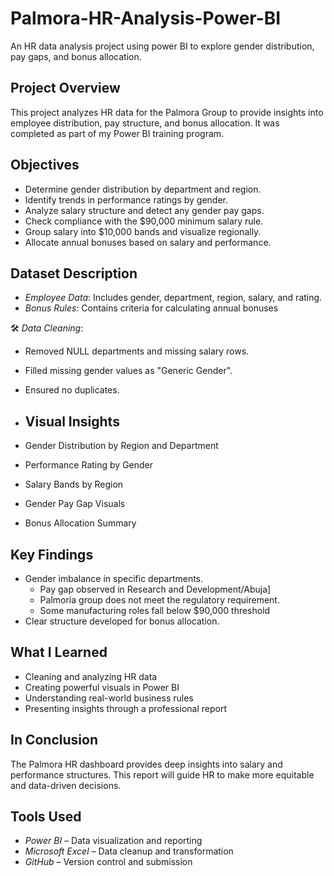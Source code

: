 # Palmora-HR-Analysis-Power-BI
An HR data analysis project using power BI to explore gender distribution, pay gaps, and bonus allocation.

##  Project Overview
This project analyzes HR data for the Palmora Group to provide insights into employee distribution, pay structure, and bonus allocation. It was completed as part of my Power BI training program.

##  Objectives
- Determine gender distribution by department and region.
- Identify trends in performance ratings by gender.
- Analyze salary structure and detect any gender pay gaps.
- Check compliance with the $90,000 minimum salary rule.
- Group salary into $10,000 bands and visualize regionally.
- Allocate annual bonuses based on salary and performance.

##  Dataset Description
- *Employee Data*: Includes gender, department, region, salary, and rating.
- *Bonus Rules*: Contains criteria for calculating annual bonuses
  
 🛠 *Data Cleaning*:
 - Removed NULL departments and missing salary rows.
- Filled missing gender values as "Generic Gender".
- Ensured no duplicates.

- ## Visual Insights
-  Gender Distribution by Region and Department
  - Performance Rating by Gender
- Salary Bands by Region
- Gender Pay Gap Visuals
- Bonus Allocation Summary

##  Key Findings
- Gender imbalance in specific departments.
  - Pay gap observed in Research and Development/Abuja]
  - Palmoria group does not meet the regulatory requirement.
  - Some manufacturing roles fall below $90,000 threshold
- Clear structure developed for bonus allocation.

 ##  What I Learned
 - Cleaning and analyzing HR data
- Creating powerful visuals in Power BI
- Understanding real-world business rules
- Presenting insights through a professional report

## In Conclusion
The Palmora HR dashboard provides deep insights into salary and performance structures. This report will guide HR to make more equitable and data-driven decisions.

  


##  Tools Used
- *Power BI* – Data visualization and reporting
- *Microsoft Excel* – Data cleanup and transformation
- *GitHub* – Version control and submission





 




